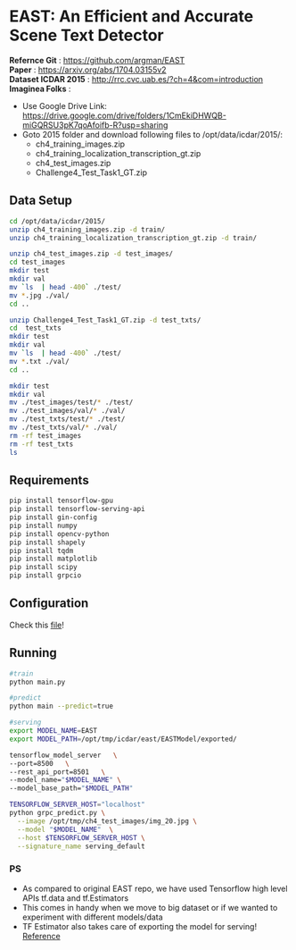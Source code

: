 # EAST: An Efficient and Accurate Scene Text Detector

**Refernce Git** : https://github.com/argman/EAST  
**Paper** : https://arxiv.org/abs/1704.03155v2   
**Dataset ICDAR 2015** : http://rrc.cvc.uab.es/?ch=4&com=introduction  
**Imaginea Folks** :   

- Use Google Drive Link: https://drive.google.com/drive/folders/1CmEkiDHWQB-miGQRSU3pK7qoAfoifb-R?usp=sharing
- Goto 2015 folder and download following files to /opt/data/icdar/2015/:
  - ch4_training_images.zip
  - ch4_training_localization_transcription_gt.zip
  - ch4_test_images.zip
  - Challenge4_Test_Task1_GT.zip

## Data Setup

```sh
cd /opt/data/icdar/2015/
unzip ch4_training_images.zip -d train/
unzip ch4_training_localization_transcription_gt.zip -d train/

unzip ch4_test_images.zip -d test_images/
cd test_images
mkdir test
mkdir val
mv `ls  | head -400` ./test/
mv *.jpg ./val/
cd ..

unzip Challenge4_Test_Task1_GT.zip -d test_txts/
cd  test_txts
mkdir test
mkdir val
mv `ls  | head -400` ./test/
mv *.txt ./val/
cd ..

mkdir test
mkdir val
mv ./test_images/test/* ./test/
mv ./test_images/val/* ./val/
mv ./test_txts/test/* ./test/
mv ./test_txts/val/* ./val/
rm -rf test_images
rm -rf test_txts
ls
```

## Requirements

```sh
pip install tensorflow-gpu
pip install tensorflow-serving-api
pip install gin-config
pip install numpy
pip install opencv-python
pip install shapely
pip install tqdm
pip install matplotlib
pip install scipy
pip install grpcio
```

## Configuration

Check this [file](config.gin)!

## Running

```sh
#train
python main.py

#predict
python main --predict=true

#serving
export MODEL_NAME=EAST
export MODEL_PATH=/opt/tmp/icdar/east/EASTModel/exported/

tensorflow_model_server   \
--port=8500   \
--rest_api_port=8501   \
--model_name="$MODEL_NAME" \
--model_base_path="$MODEL_PATH"

TENSORFLOW_SERVER_HOST="localhost"
python grpc_predict.py \
  --image /opt/tmp/ch4_test_images/img_20.jpg \
  --model "$MODEL_NAME"  \
  --host $TENSORFLOW_SERVER_HOST \
  --signature_name serving_default
```

### PS

- As compared to original EAST repo, we have used Tensorflow high level APIs tf.data and tf.Estimators
- This comes in handy when we move to big dataset or if we wanted to experiment with different models/data
- TF Estimator also takes care of exporting the model for serving! [Reference](https://medium.com/@yuu.ishikawa/serving-pre-modeled-and-custom-tensorflow-estimator-with-tensorflow-serving-12833b4be421)
